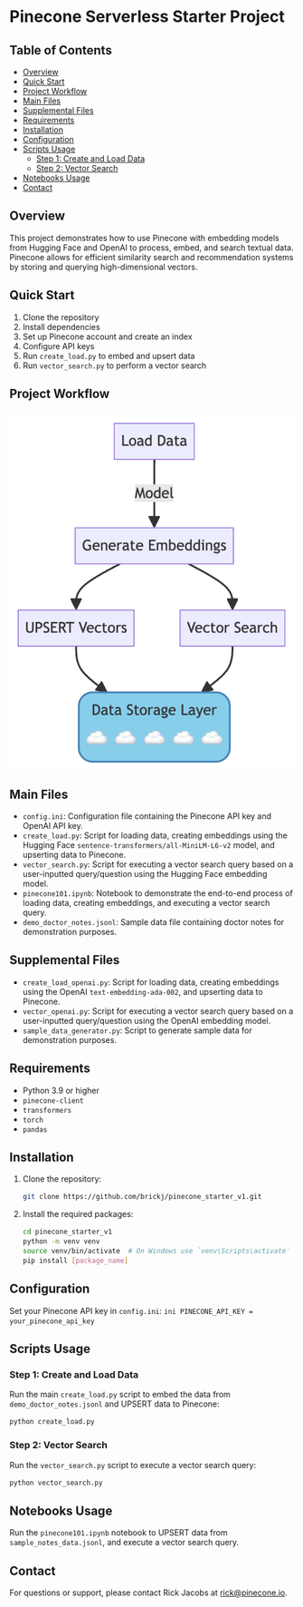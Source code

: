 # Pinecone Serverless Starter Project

## Table of Contents
- [Overview](#overview)
- [Quick Start](#quick-start)
- [Project Workflow](#project-workflow)
- [Main Files](#main-files)
- [Supplemental Files](#supplemental-files)
- [Requirements](#requirements)
- [Installation](#installation)
- [Configuration](#configuration)
- [Scripts Usage](#scripts-usage)
    - [Step 1: Create and Load Data](#step-1-create-and-load-data)
    - [Step 2: Vector Search](#step-2-vector-search)
- [Notebooks Usage](#notebooks-usage)
- [Contact](#contact)


## Overview
This project demonstrates how to use Pinecone with embedding models from Hugging Face and OpenAI to process, embed, and search textual data. Pinecone allows for efficient similarity search and recommendation systems by storing and querying high-dimensional vectors.

## Quick Start
1. Clone the repository
2. Install dependencies
3. Set up Pinecone account and create an index
4. Configure API keys
5. Run `create_load.py` to embed and upsert data
6. Run `vector_search.py` to perform a vector search

## Project Workflow

![Alt text](images/readme_flow.png)

## Main Files
- `config.ini`: Configuration file containing the Pinecone API key and OpenAI API key.
- `create_load.py`: Script for loading data, creating embeddings using the Hugging Face `sentence-transformers/all-MiniLM-L6-v2` model, and upserting data to Pinecone.
- `vector_search.py`: Script for executing a vector search query based on a user-inputted query/question using the Hugging Face embedding model.
- `pinecone101.ipynb`: Notebook to demonstrate the end-to-end process of loading data, creating embeddings, and executing a vector search query.
- `demo_doctor_notes.jsonl`: Sample data file containing doctor notes for demonstration purposes.

## Supplemental Files
- `create_load_openai.py`: Script for loading data, creating embeddings using the OpenAI `text-embedding-ada-002`, and upserting data to Pinecone.
- `vector_openai.py`: Script for executing a vector search query based on a user-inputted query/question using the OpenAI embedding model.
- `sample_data_generator.py`: Script to generate sample data for demonstration purposes.

## Requirements
- Python 3.9 or higher
- `pinecone-client`
- `transformers`
- `torch`
- `pandas`

## Installation
1. Clone the repository:
    ```bash
    git clone https://github.com/brickj/pinecone_starter_v1.git
    ```
2. Install the required packages:
    ```bash
    cd pinecone_starter_v1
    python -m venv venv
    source venv/bin/activate  # On Windows use `venv\Scripts\activate`
    pip install [package_name]
    ```

## Configuration
Set your Pinecone API key in `config.ini`:
    ```ini
    PINECONE_API_KEY = your_pinecone_api_key
    ```

## Scripts Usage
### Step 1: Create and Load Data
Run the main `create_load.py` script to embed the data from `demo_doctor_notes.jsonl` and UPSERT data to Pinecone:
```bash
python create_load.py
```

    
### Step 2: Vector Search

Run the `vector_search.py` script to execute a vector search query:

```bash
python vector_search.py
```

## Notebooks Usage

Run the `pinecone101.ipynb` notebook to UPSERT data from `sample_notes_data.jsonl`, and execute a vector search query.

## Contact

For questions or support, please contact Rick Jacobs at [rick@pinecone.io](mailto:rick@pinecone.io).

